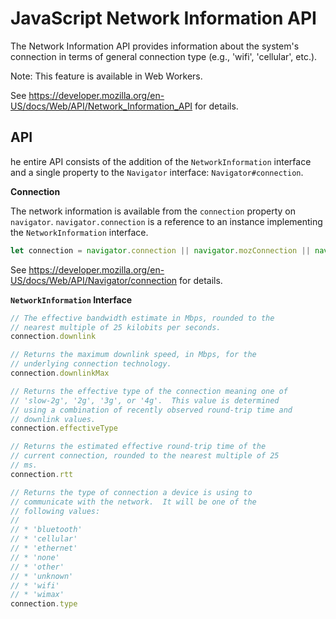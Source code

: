 # JavaScript Network Information API

The Network Information API provides information about the system's connection
in terms of general connection type (e.g., 'wifi', 'cellular', etc.).

Note: This feature is available in Web Workers.

See https://developer.mozilla.org/en-US/docs/Web/API/Network_Information_API for
details.

## API

he entire API consists of the addition of the `NetworkInformation` interface and
a single property to the `Navigator` interface: `Navigator#connection`.

**Connection**

The network information is available from the `connection` property on
`navigator`.  `navigator.connection` is a reference to an instance implementing
the `NetworkInformation` interface.

```js
let connection = navigator.connection || navigator.mozConnection || navigator.webkitConnection;
```

See https://developer.mozilla.org/en-US/docs/Web/API/Navigator/connection for
details.

**`NetworkInformation` Interface**

```js
// The effective bandwidth estimate in Mbps, rounded to the
// nearest multiple of 25 kilobits per seconds.
connection.downlink

// Returns the maximum downlink speed, in Mbps, for the
// underlying connection technology.
connection.downlinkMax

// Returns the effective type of the connection meaning one of
// 'slow-2g', '2g', '3g', or '4g'.  This value is determined
// using a combination of recently observed round-trip time and
// downlink values.
connection.effectiveType

// Returns the estimated effective round-trip time of the
// current connection, rounded to the nearest multiple of 25
// ms.
connection.rtt

// Returns the type of connection a device is using to
// communicate with the network.  It will be one of the
// following values:
//
// * 'bluetooth'
// * 'cellular'
// * 'ethernet'
// * 'none'
// * 'other'
// * 'unknown'
// * 'wifi'
// * 'wimax'
connection.type
```
